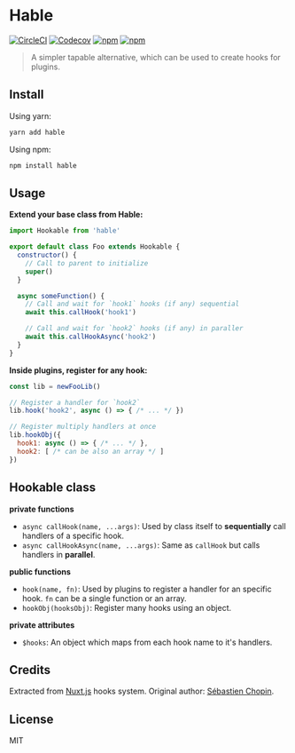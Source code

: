 # Hable

[![CircleCI](https://img.shields.io/circleci/project/github/pi0/hable.svg?style=flat-square)](https://circleci.com/gh/pi0/hable)
[![Codecov](https://img.shields.io/codecov/c/github/pi0/hable.svg?style=flat-square)](https://codecov.io/gh/pi0/hable)
[![npm](https://img.shields.io/npm/v/hable.svg?style=flat-square)](https://www.npmjs.com/package/hable)
[![npm](https://img.shields.io/npm/dt/hable.svg?style=flat-square)](https://www.npmjs.com/package/hable)

> A simpler tapable alternative, which can be used to create hooks for plugins.

## Install

Using yarn:

```bash
yarn add hable
```

Using npm:

```bash
npm install hable
```

## Usage

**Extend your base class from Hable:**

```js
import Hookable from 'hable'

export default class Foo extends Hookable {
  constructor() {
    // Call to parent to initialize
    super()
  }

  async someFunction() {
    // Call and wait for `hook1` hooks (if any) sequential
    await this.callHook('hook1')

    // Call and wait for `hook2` hooks (if any) in paraller
    await this.callHookAsync('hook2')
  }
}
```

**Inside plugins, register for any hook:**

```js
const lib = newFooLib()

// Register a handler for `hook2`
lib.hook('hook2', async () => { /* ... */ })

// Register multiply handlers at once
lib.hookObj({
  hook1: async () => { /* ... */ },
  hook2: [ /* can be also an array */ ]
})
```

## Hookable class

**private functions**

* `async callHook(name, ...args)`: Used by class itself to **sequentially** call handlers of a specific hook.
* `async callHookAsync(name, ...args)`: Same as `callHook` but calls handlers in **parallel**.

**public functions**

* `hook(name, fn)`: Used by plugins to register a handler for an specific hook. `fn` can be a single function or an array.
* `hookObj(hooksObj)`: Register many hooks using an object.

**private attributes**

* `$hooks`: An object which maps from each hook name to it's handlers.

## Credits

Extracted from [Nuxt.js](github.com/nuxt/nuxt.js) hooks system. Original author: [Sébastien Chopin](https://github.com/Atinux).

## License

MIT
